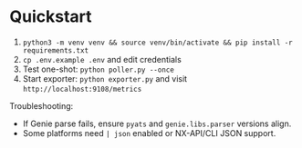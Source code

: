 # Quickstart

1) `python3 -m venv venv && source venv/bin/activate && pip install -r requirements.txt`  
2) `cp .env.example .env` and edit credentials  
3) Test one-shot: `python poller.py --once`  
4) Start exporter: `python exporter.py` and visit `http://localhost:9108/metrics`  

Troubleshooting:
- If Genie parse fails, ensure `pyats` and `genie.libs.parser` versions align.
- Some platforms need `| json` enabled or NX-API/CLI JSON support.